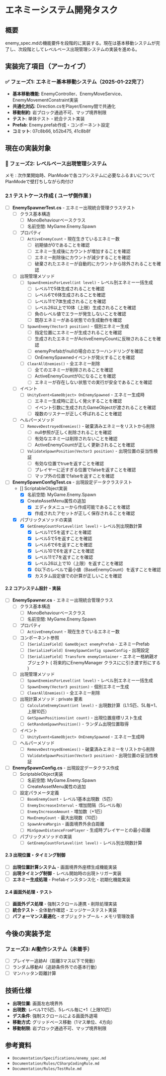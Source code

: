 # エネミーシステム開発タスク

## 概要
enemy_spec.mdの機能要件を段階的に実装する。現在は基本移動システムが完了し、次段階としてレベルベース出現管理システムの実装を進める。

## 実装完了項目（アーカイブ）

### ✅ フェーズ1: エネミー基本移動システム（2025-01-22完了）
- **基本移動機能**: EnemyController、EnemyMoveService、EnemyMovementConstraint実装
- **共通化対応**: Direction.csをPlayer/Enemy間で共通化
- **移動制約**: 岩ブロック通過不可、マップ境界制限
- **テスト**: 単体テスト・統合テスト実装
- **Prefab**: Enemy.prefab作成・コンポーネント設定
- **コミット**: 07c8b66, b52b475, 41c8b8f

## 現在の実装対象

### 🔄 フェーズ2: レベルベース出現管理システム

メモ : 次作業開始時、PlanModeで各コアシステムに必要なふるまいについてPlanModeで壁打ちしながら肉付け

### 2.1 テストケース作成 ( ユーザ側作業 )
- [ ] **EnemySpawnerTest.cs** - エネミー出現統合管理クラステスト
  - [ ] クラス基本構造
    - [ ] MonoBehaviourベースクラス
    - [ ] 名前空間: MyGame.Enemy.Spawn
  - [ ] プロパティ
    - [ ] `ActiveEnemyCount` - 現在生きているエネミー数
      - [ ] 初期値が0であることを確認
      - [ ] エネミー生成後にカウントが増加することを確認
      - [ ] エネミー削除後にカウントが減少することを確認
      - [ ] 破棄されたエネミーが自動的にカウントから除外されることを確認
  - [ ] 出現管理メソッド
    - [ ] `SpawnEnemiesForLevel(int level)` - レベル別エネミー一括生成
      - [ ] レベル1で5体生成されることを確認
      - [ ] レベル6で6体生成されることを確認
      - [ ] レベル11で7体生成されることを確認
      - [ ] レベル26以上で10体（上限）生成されることを確認
      - [ ] 負のレベル値でエラーが発生しないことを確認
      - [ ] 既存エネミーがある状態での生成動作を確認
    - [ ] `SpawnEnemy(Vector3 position)` - 個別エネミー生成
      - [ ] 指定位置にエネミーが生成されることを確認
      - [ ] 生成されたエネミーがActiveEnemyCountに反映されることを確認
      - [ ] enemyPrefabがnullの場合のエラーハンドリングを確認
      - [ ] OnEnemySpawnedイベントが発火することを確認
    - [ ] `ClearAllEnemies()` - 全エネミー削除
      - [ ] 全てのエネミーが削除されることを確認
      - [ ] ActiveEnemyCountが0になることを確認
      - [ ] エネミーが存在しない状態での実行が安全であることを確認
  - [ ] イベント
    - [ ] `UnityEvent<GameObject> OnEnemySpawned` - エネミー生成時
      - [ ] エネミー生成時に正しく発火することを確認
      - [ ] イベント引数に生成されたGameObjectが渡されることを確認
      - [ ] 複数のリスナーが正しく呼ばれることを確認
  - [ ] ヘルパーメソッド
    - [ ] `RemoveDestroyedEnemies()` - 破棄済みエネミーをリストから削除
      - [ ] null参照が正しく削除されることを確認
      - [ ] 有効なエネミーは削除されないことを確認
      - [ ] ActiveEnemyCountが正しく更新されることを確認
    - [ ] `ValidateSpawnPosition(Vector3 position)` - 出現位置の妥当性検証
      - [ ] 有効な位置でtrueを返すことを確認
      - [ ] プレイヤーに近すぎる位置でfalseを返すことを確認
      - [ ] マップ外の位置でfalseを返すことを確認
- [ ] **EnemySpawnConfigTest.cs** - 出現設定データクラステスト
  - [] ScriptableObject実装
    - [x] 名前空間: MyGame.Enemy.Spawn
    - [x] CreateAssetMenu属性の追加
      - [x] エディタメニューから作成可能であることを確認
      - [x] 作成されたアセットが正しく保存されることを確認
  - [x] パブリックメソッドの実装
    - [x] `GetEnemyCountForLevel(int level)` - レベル別出現数計算
      - [x] レベル1で5を返すことを確認
      - [x] レベル5で5を返すことを確認
      - [x] レベル6で6を返すことを確認
      - [x] レベル10で6を返すことを確認
      - [x] レベル11で7を返すことを確認
      - [x] レベル26以上で10（上限）を返すことを確認
      - [x] 0以下のレベルで最小値（BaseEnemyCount）を返すことを確認
      - [x] カスタム設定値での計算が正しいことを確認

#### 2.2 コアシステム設計・実装
- [ ] **EnemySpawner.cs** - エネミー出現統合管理クラス
  - [ ] クラス基本構造
    - [ ] MonoBehaviourベースクラス
    - [ ] 名前空間: MyGame.Enemy.Spawn
  - [ ] プロパティ
    - [ ] `ActiveEnemyCount` - 現在生きているエネミー数
  - [ ] コンポーネント参照
    - [ ] `[SerializeField] GameObject enemyPrefab` - エネミーPrefab
    - [ ] `[SerializeField] EnemySpawnConfig spawnConfig` - 出現設定
    - [ ] `[SerializeField] Transform enemyContainer` - エネミー格納親オブジェクト ( 将来的にEnemyManager クラスにに引き渡す形にする )
  - [ ] 出現管理メソッド
    - [ ] `SpawnEnemiesForLevel(int level)` - レベル別エネミー一括生成
    - [ ] `SpawnEnemy(Vector3 position)` - 個別エネミー生成
    - [ ] `ClearAllEnemies()` - 全エネミー削除
  - [ ] 出現計算メソッド : private 要素
    - [ ] `CalculateEnemyCount(int level)` - 出現数計算（L1:5匹、5L毎+1、上限10匹）
    - [ ] `GetSpawnPositions(int count)` - 出現位置座標リスト生成
    - [ ] `GetRandomSpawnPosition()` - ランダム出現位置取得
  - [ ] イベント
    - [ ] `UnityEvent<GameObject> OnEnemySpawned` - エネミー生成時
  - [ ] ヘルパーメソッド
    - [ ] `RemoveDestroyedEnemies()` - 破棄済みエネミーをリストから削除
    - [ ] `ValidateSpawnPosition(Vector3 position)` - 出現位置の妥当性検証
- [ ] **EnemySpawnConfig.cs** - 出現設定データクラス作成
  - [ ] ScriptableObject実装
    - [ ] 名前空間: MyGame.Enemy.Spawn
    - [ ] CreateAssetMenu属性の追加
  - [ ] 設定パラメータ定義
    - [ ] `BaseEnemyCount` - レベル1基本出現数（5匹）
    - [ ] `EnemyIncreaseInterval` - 増加間隔（5レベル毎）
    - [ ] `EnemyIncreaseAmount` - 増加数（+1匹）
    - [ ] `MaxEnemyCount` - 最大出現数（10匹）
    - [ ] `SpawnAreaMargin` - 画面境界外余白距離
    - [ ] `MinSpawnDistanceFromPlayer` - 生成時プレイヤーとの最小距離
  - [ ] パブリックメソッドの実装
    - [ ] `GetEnemyCountForLevel(int level)` - レベル別出現数計算

#### 2.3 出現位置・タイミング制御
- [ ] **出現位置計算システム** - 画面境界外座標生成機能実装
- [ ] **出現タイミング制御** - レベル開始時の出現トリガー実装
- [ ] **エネミー生成処理** - Prefabインスタンス化・初期化機能実装

#### 2.4 画面外処理・テスト
- [ ] **画面外デス処理** - 強制スクロール連携・削除処理実装
- [ ] **統合テスト** - 全体動作確認・エッジケーステスト実装
- [ ] **パフォーマンス最適化** - オブジェクトプール・メモリ管理改善

## 今後の実装予定

### フェーズ3: AI動作システム（未着手）
- [ ] プレイヤー追跡AI（距離3マス以下で発動）
- [ ] ランダム移動AI（追跡条件外での基本行動）
- [ ] マンハッタン距離計算

## 技術仕様
- **出現位置**: 画面左右境界外
- **出現数**: レベル1で5匹、5レベル毎に+1（上限10匹）
- **デス条件**: 強制スクロールによる画面外退場
- **移動方式**: グリッドベース移動（1マス単位、4方向）
- **移動制限**: 岩ブロック通過不可、マップ境界制限

## 参考資料
- `Documentation/Specifications/enemy_spec.md`
- `Documentation/Rules/CSharpCodingRule.md`
- `Documentation/Rules/TestRule.md`
